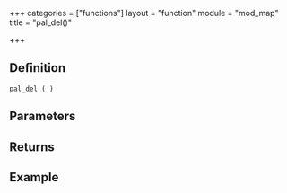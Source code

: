 +++
categories = ["functions"]
layout = "function"
module = "mod_map"
title = "pal_del()"

+++

## Definition

    pal_del ( )

## Parameters

## Returns

## Example
